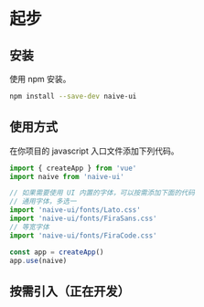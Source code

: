 <!--anchor:on-->
# 起步
## 安装
使用 npm 安装。

```bash
npm install --save-dev naive-ui
```

## 使用方式
在你项目的 javascript 入口文件添加下列代码。
```js
import { createApp } from 'vue'
import naive from 'naive-ui'

// 如果需要使用 UI 内置的字体，可以按需添加下面的代码
// 通用字体，多选一
import 'naive-ui/fonts/Lato.css'
import 'naive-ui/fonts/FiraSans.css'
// 等宽字体
import 'naive-ui/fonts/FiraCode.css'

const app = createApp()
app.use(naive)
```

## 按需引入（正在开发）